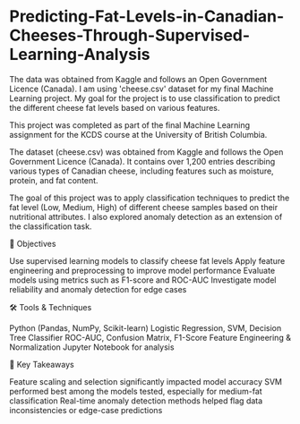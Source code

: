 # Predicting-Fat-Levels-in-Canadian-Cheeses-Through-Supervised-Learning-Analysis
The data was obtained from Kaggle and follows an Open Government Licence (Canada). I am using 'cheese.csv'  dataset for my final Machine Learning project.  My goal for the project is to use classification to predict the different cheese fat levels based on various features.

This project was completed as part of the final Machine Learning assignment for the KCDS course at the University of British Columbia.

The dataset (cheese.csv) was obtained from Kaggle and follows the Open Government Licence (Canada). It contains over 1,200 entries describing various types of Canadian cheese, including features such as moisture, protein, and fat content.

The goal of this project was to apply classification techniques to predict the fat level (Low, Medium, High) of different cheese samples based on their nutritional attributes. I also explored anomaly detection as an extension of the classification task.

🎯 Objectives

Use supervised learning models to classify cheese fat levels
Apply feature engineering and preprocessing to improve model performance
Evaluate models using metrics such as F1-score and ROC-AUC
Investigate model reliability and anomaly detection for edge cases

🛠 Tools & Techniques

Python (Pandas, NumPy, Scikit-learn)
Logistic Regression, SVM, Decision Tree Classifier
ROC-AUC, Confusion Matrix, F1-Score
Feature Engineering & Normalization
Jupyter Notebook for analysis


📌 Key Takeaways

Feature scaling and selection significantly impacted model accuracy
SVM performed best among the models tested, especially for medium-fat classification
Real-time anomaly detection methods helped flag data inconsistencies or edge-case predictions
